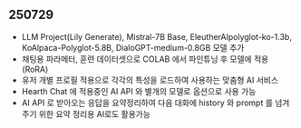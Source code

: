 ## 250729 
- LLM Project(Lily Generate), Mistral-7B Base, EleutherAIpolyglot-ko-1.3b, KoAlpaca-Polyglot-5.8B, DialoGPT-medium-0.8GB 모델 추가
- 채팅용 파라메터, 훈련 데이터셋으로 COLAB 에서 파인튜닝 후 모델에 적용 (RoRA)
- 유저 개별 프로필 적용으로 각각의 특성을 로드하여 사용하는 맞춤형 AI 서비스
- Hearth Chat 에 적용중인 AI API 와 별개의 모델로 옵션으로 사용 가능
- AI API 로 받아오는 응답을 요약정리하여 다음 대화에 history 와 prompt 를 넘겨주기 위한 요약 정리용 AI로도 활용가능